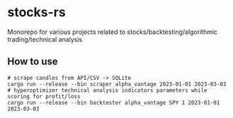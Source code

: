 # stocks-rs
Monorepo for various projects related to stocks/backtesting/algorithmic trading/technical analysis

## How to use

```shell
# scrape candles from API/CSV -> SQLite
cargo run --release --bin scraper alpha_vantage 2023-01-01 2023-03-03
# hyperoptimizer technical analysis indicators parameters while scoring for profit/loss
cargo run --release --bin backtester alpha_vantage SPY 1 2023-01-01 2023-03-03
```

